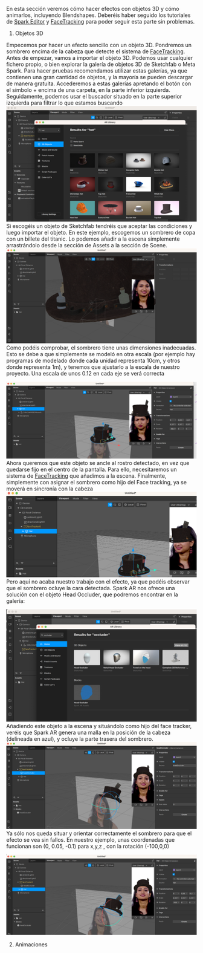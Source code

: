 En esta sección veremos cómo hacer efectos con objetos 3D y cómo animarlos, incluyendo Blendshapes. Deberéis haber seguido los tutoriales de [Spark Editor](Spark-AR/Studio) y [FaceTracking](Spark-AR/Face-Tracking) para poder seguir esta parte sin problemas.

1. Objetos 3D

Empecemos por hacer un efecto sencillo con un objeto 3D. Pondremos un sombrero encima de la cabeza que detecte el sistema de [FaceTracking](Spark-AR/Face-Tracking). Antes de empezar, vamos a importar el objeto 3D. Podemos usar cualquier fichero propio, o bien explorar la galería de objetos 3D de Sketchfab o Meta Spark. Para hacer pruebas recomendamos utilizar estas galerías, ya que contienen una gran cantidad de objetos, y la mayoría se pueden descargar de manera gratuita. Accederemos a estas galerías apretando el botón con el símbolo + encima de una carpeta, en la parte inferior izquierda. Seguidamente, podemos usar el buscador situado en la parte superior izquierda para filtrar lo que estamos buscando ![image](uploads/89fa1b94c8e14956a7dc6070a5209352/image.png) Si escogéis un objeto de Sketchfab tendréis que aceptar las condiciones y luego importar el objeto. En este ejemplo, escogemos un sombrero de copa con un billete del titanic. Lo podemos añadir a la escena simplemente arrastrándolo desde la sección de Assets a la sección de Scene.![image](uploads/2b69f327e0dbd2fc3cdcecd7d1ebb818/image.png)Como podéis comprobar, el sombrero tiene unas dimensiones inadecuadas. Esto se debe a que simplemente se modeló en otra escala (por ejemplo hay programas de modelado donde cada unidad representa 10cm, y otros donde representa 1m), y tenemos que ajustarlo a la escala de nuestro proyecto. Una escala de unos 0.12 en cada eje se verá correcta

![image.png](uploads/d22bc985d84c3e08100829c7d83a8877/image.png)Ahora queremos que este objeto se ancle al rostro detectado, en vez que quedarse fijo en el centro de la pantalla. Para ello, necesitaremos un sistema de [FaceTracking](Spark-AR/Face-Tracking) que añadimos a la escena. Finalmente, simplemente con asignar el sombrero como hijo del Face tracking, ya se moverá en sincronía con la cabeza ![image](uploads/b418f24a81012e436aebb8e936f5b08e/image.png)Pero aquí no acaba nuestro trabajo con el efecto, ya que podéis observar que el sombrero ocluye la cara detectada. Spark AR nos ofrece una solución con el objeto Head Occluder, que podremos encontrar en la galería:

![image](uploads/e268247e10219a24be609a2a93f9573f/image.png) Añadiendo este objeto a la escena y situándolo como hijo del face tracker, veréis que Spark AR genera una malla en la posición de la cabeza (delineada en azul), y ocluye la parte trasera del sombrero. ![image](uploads/4e110b6ab7905aa1116ee219e019d46f/image.png)Ya sólo nos queda situar y orientar correctamente el sombrero para que el efecto se vea sin fallos. En nuestro ejemplo, unas coordenadas que funcionan son (0, 0.05, -0.1) para x,y,z , con la rotación (-100,0,0)

![image.png](uploads/8b305464f6ede044d083cb9f18a2abed/image.png)

2. Animaciones

